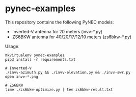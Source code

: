# pynec-examples

This repository contains the following PyNEC models:

* Inverted-V antenna for 20 meters (invv-\*.py)
* ZS6BKW antenna for 40/20/17/12/10 meters (zs6bkw-\*.py)

Usage:

```
mkvirtualenv pynec-examples
pip3 install -r requirements.txt

# Inverted-V
./invv-azimuth.py && ./invv-elevation.py && ./invv-swr.py
open invv-*.png

# ZS6BKW
time ./zs6bkw-optimize.py | tee zs6bkw-result.txt
```
